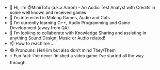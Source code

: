 - 👋 Hi, I’m @MiniiTofu (a.k.a Aaron) - An Audio Test Analyst with Credits in some well known and received games
- 👀 I’m interested in Making Games, Audio and Cats
- 🌱 I’m currently learning C++, Audio Programming and Game Development (away from QA)
- 💞️ I’m looking to collaborate with Knowledge Sharing and assisting in anything Sound Design, Music or Audio related!
- 📫 How to reach me ...
- 😄 Pronouns: He/Him but also don't mind They/Them
- ⚡ Fun fact: I've never finished a video game I've started all the way through.

<!---
MiniiTofu/MiniiTofu is a ✨ special ✨ repository because its `README.md` (this file) appears on your GitHub profile.
You can click the Preview link to take a look at your changes.
--->
